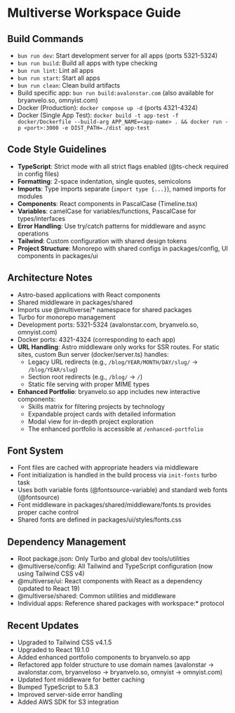 # Multiverse Workspace Guide

## Build Commands

- `bun run dev`: Start development server for all apps (ports 5321-5324)
- `bun run build`: Build all apps with type checking
- `bun run lint`: Lint all apps
- `bun run start`: Start all apps
- `bun run clean`: Clean build artifacts
- Build specific app: `bun run build:avalonstar.com` (also available for bryanvelo.so, omnyist.com)
- Docker (Production): `docker compose up -d` (ports 4321-4324)
- Docker (Single App Test): `docker build -t app-test -f docker/Dockerfile --build-arg APP_NAME=<app-name> . && docker run -p <port>:3000 -e DIST_PATH=./dist app-test`

## Code Style Guidelines

- **TypeScript**: Strict mode with all strict flags enabled (@ts-check required in config files)
- **Formatting**: 2-space indentation, single quotes, semicolons
- **Imports**: Type imports separate (`import type {...}`), named imports for modules
- **Components**: React components in PascalCase (Timeline.tsx)
- **Variables**: camelCase for variables/functions, PascalCase for types/interfaces
- **Error Handling**: Use try/catch patterns for middleware and async operations
- **Tailwind**: Custom configuration with shared design tokens
- **Project Structure**: Monorepo with shared configs in packages/config, UI components in packages/ui

## Architecture Notes

- Astro-based applications with React components
- Shared middleware in packages/shared
- Imports use @multiverse/\* namespace for shared packages
- Turbo for monorepo management
- Development ports: 5321-5324 (avalonstar.com, bryanvelo.so, omnyist.com)
- Docker ports: 4321-4324 (corresponding to each app)
- **URL Handling**: Astro middleware only works for SSR routes. For static sites, custom Bun server (docker/server.ts) handles:
  - Legacy URL redirects (e.g., `/blog/YEAR/MONTH/DAY/slug/` → `/blog/YEAR/slug`)
  - Section root redirects (e.g., `/blog/` → `/`)
  - Static file serving with proper MIME types
- **Enhanced Portfolio**: bryanvelo.so app includes new interactive components:
  - Skills matrix for filtering projects by technology
  - Expandable project cards with detailed information
  - Modal view for in-depth project exploration
  - The enhanced portfolio is accessible at `/enhanced-portfolio`

## Font System

- Font files are cached with appropriate headers via middleware
- Font initialization is handled in the build process via `init-fonts` turbo task
- Uses both variable fonts (@fontsource-variable) and standard web fonts (@fontsource)
- Font middleware in packages/shared/middleware/fonts.ts provides proper cache control
- Shared fonts are defined in packages/ui/styles/fonts.css

## Dependency Management

- Root package.json: Only Turbo and global dev tools/utilities
- @multiverse/config: All Tailwind and TypeScript configuration (now using Tailwind CSS v4)
- @multiverse/ui: React components with React as a dependency (updated to React 19)
- @multiverse/shared: Common utilities and middleware
- Individual apps: Reference shared packages with workspace:\* protocol

## Recent Updates

- Upgraded to Tailwind CSS v4.1.5
- Upgraded to React 19.1.0
- Added enhanced portfolio components to bryanvelo.so app
- Refactored app folder structure to use domain names (avalonstar → avalonstar.com, bryanveloso → bryanvelo.so, omnyist → omnyist.com)
- Updated font middleware for better caching
- Bumped TypeScript to 5.8.3
- Improved server-side error handling
- Added AWS SDK for S3 integration
